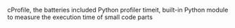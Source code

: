 
cProfile, the batteries included Python profiler
timeit, built-in Python module to measure the execution time of small code parts
